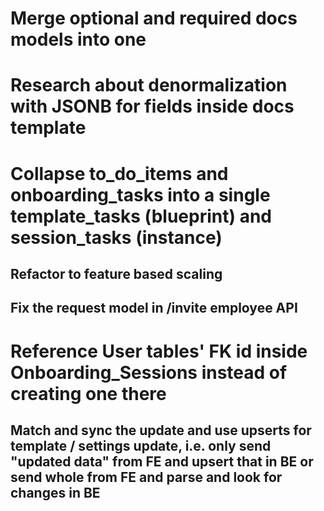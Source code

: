 # Merge optional and required docs models into one
# Research about denormalization with JSONB for fields inside docs template
# Collapse to_do_items and onboarding_tasks into a single template_tasks (blueprint) and session_tasks (instance)
## Refactor to feature based scaling
## Fix the request model in /invite employee API
# Reference User tables' FK id inside Onboarding_Sessions instead of creating one there
## Match and sync the update and use upserts for template / settings update, i.e. only send "updated data" from FE and upsert that in BE or send whole from FE and parse and look for changes in BE